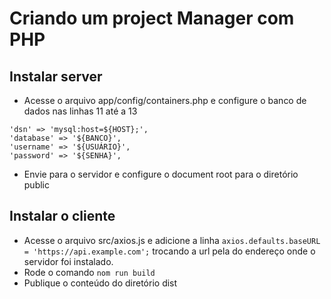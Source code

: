 # Criando um project Manager com PHP

## Instalar server

 - Acesse o arquivo app/config/containers.php e configure o banco de dados nas linhas 11 até a 13

```
'dsn' => 'mysql:host=${HOST};',
'database' => '${BANCO}',
'username' => '${USUÁRIO}',
'password' => '${SENHA}',
```

 - Envie para o servidor e configure o document root para o diretório public

## Instalar o cliente

 - Acesse o arquivo src/axios.js e adicione a linha `axios.defaults.baseURL = 'https://api.example.com';` trocando a url pela do endereço onde o servidor foi instalado.
 - Rode o comando `nom run build`
 - Publique o conteúdo do diretório dist
